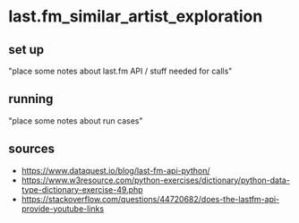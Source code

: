 # last.fm_similar_artist_exploration

## set up
"place some notes about last.fm API / stuff needed for calls"

## running
"place some notes about run cases"
  
## sources
  - https://www.dataquest.io/blog/last-fm-api-python/
  - https://www.w3resource.com/python-exercises/dictionary/python-data-type-dictionary-exercise-49.php
  - https://stackoverflow.com/questions/44720682/does-the-lastfm-api-provide-youtube-links
